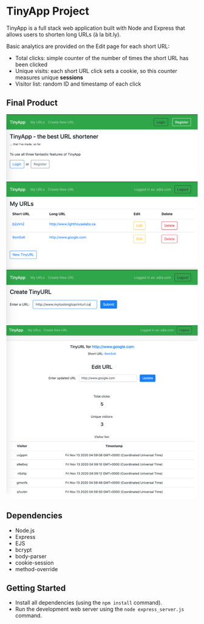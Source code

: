 # TinyApp Project

TinyApp is a full stack web application built with Node and Express that allows users to shorten long URLs (à la bit.ly).

Basic analytics are provided on the Edit page for each short URL:
* Total clicks: simple counter of the number of times the short URL has been clicked
* Unique visits: each short URL click sets a cookie, so this counter measures unique **sessions**
* Visitor list: random ID and timestamp of each click

## Final Product

!["Screenshot: TinyApp landing page"](https://github.com/mradamt/tinyapp/blob/master/docs/landing-page.png)
!["Screenshot: My URLs, listing user's shortened URLs"](https://github.com/mradamt/tinyapp/blob/master/docs/urls_page.png)
!["Screenshot: Create new TinyURL"](https://github.com/mradamt/tinyapp/blob/master/docs/create-new-tinyurl.png)
!["Screenshot: Edit TinyURL and view analytics"](https://github.com/mradamt/tinyapp/blob/master/docs/edit-analytics-url.png)

## Dependencies

- Node.js
- Express
- EJS
- bcrypt
- body-parser
- cookie-session
- method-override


## Getting Started

- Install all dependencies (using the `npm install` command).
- Run the development web server using the `node express_server.js` command.